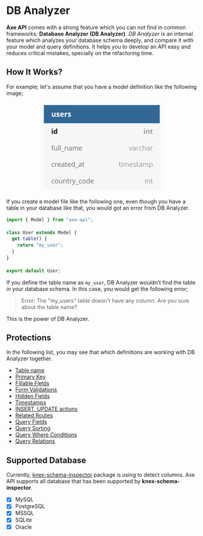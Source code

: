 # DB Analyzer

**Axe API** comes with a strong feature which you can not find in common frameworks; **Database Analyzer (DB Analyzer)**. _DB Analyzer_ is an internal feature which analyzes your database schema deeply, and compare it with your model and query definitions. It helps you to develop an API easy and reduces critical mistakes, specially on the refactoring time.

## How It Works?

For example; let's assume that you have a model definition like the following image;

<div style="text-align:center;">

![Database Schema](./db-analyze-model.png)

</div>

If you create a model file like the following one, even though you have a table in your database like that, you would got an error from DB Analyzer.

```js
import { Model } from "axe-api";

class User extends Model {
  get table() {
    return "my_user";
  }
}

export default User;
```

If you define the table name as `my_user`, DB Analyzer wouldn't find the table in your database schema. In this case, you would get the following error;

> Error: The "my_users" table doesn't have any column. Are you sure about the table name?

This is the power of DB Analyzer.

## Protections

In the following list, you may see that which definitions are working with DB Analyzer together.

- [Table name](/models/#table-name)
- [Primary Key](/models/#primary-key)
- [Fillable Fields](/models/#fillable-fields)
- [Form Validations](/models/#validations)
- [Hidden Fields](/models/#hidden-fields)
- [Timestamps](/models/#timestamps)
- [INSERT, UPDATE actions](/routes/#handlers)
- [Related Routes](/routes/#related-routes)
- [Query Fields](/queries/#fields)
- [Query Sorting](/queries/#sorting)
- [Query Where Conditions](/queries/#where-conditions)
- [Query Relations](/queries/#relation-queries)

## Supported Database

Currently, [knex-schema-inspector](https://github.com/knex/knex-schema-inspector) package is using to detect columns. Axe API supports all database that has been supported by **knex-schema-inspector**.

- [x] MySQL
- [x] PostgreSQL
- [x] MSSQL
- [x] SQLite
- [x] Oracle
